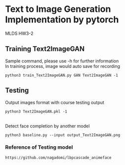 # Text to Image Generation Implementation by pytorch

MLDS HW3-2

## Training Text2ImageGAN

Sample command, please use -h for further information <br />
In training process, image would auto save for recording <br />

```
python3 train_Text2ImageGAN.py GAN Text2ImageGAN -1
```

## Testing

Output images format with  course testing output

```
python3 Text2ImageGAN.pkl -1
```
<br />
Detect face completion by another model

```
python3 baseline.py --input output_Text2ImageGAN.png 
```

### Reference of Testing model

```
https://github.com/nagadomi/lbpcascade_animeface
```
